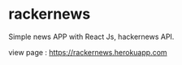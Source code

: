 # rackernews

Simple news APP with React Js, hackernews API.

view page : https://rackernews.herokuapp.com

